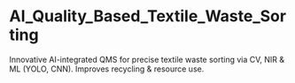 # AI_Quality_Based_Textile_Waste_Sorting
Innovative AI-integrated QMS for precise textile waste sorting via CV, NIR &amp; ML (YOLO, CNN). Improves recycling &amp; resource use.
